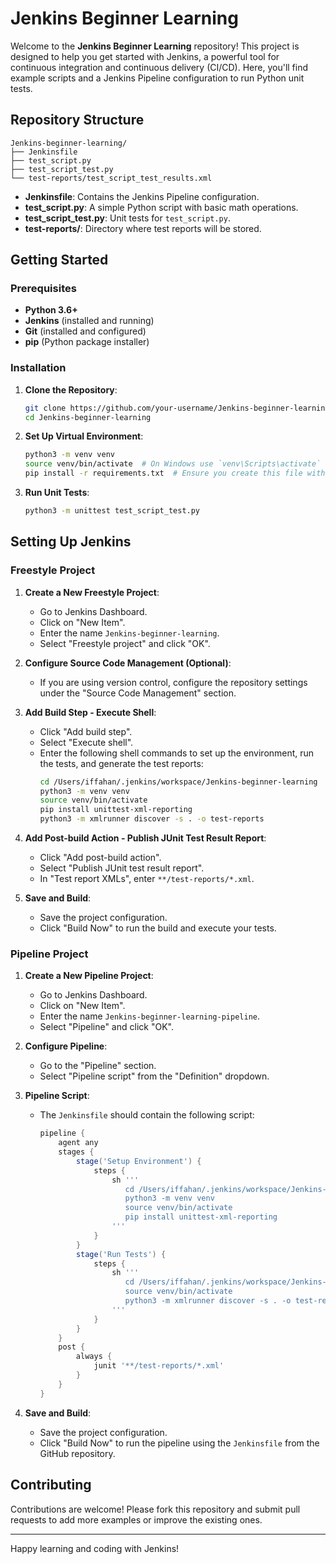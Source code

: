 # Jenkins Beginner Learning

Welcome to the **Jenkins Beginner Learning** repository! This project is designed to help you get started with Jenkins, a powerful tool for continuous integration and continuous delivery (CI/CD). Here, you'll find example scripts and a Jenkins Pipeline configuration to run Python unit tests.

## Repository Structure

```plaintext
Jenkins-beginner-learning/
├── Jenkinsfile
├── test_script.py
├── test_script_test.py
└── test-reports/test_script_test_results.xml
```

- **Jenkinsfile**: Contains the Jenkins Pipeline configuration.
- **test_script.py**: A simple Python script with basic math operations.
- **test_script_test.py**: Unit tests for `test_script.py`.
- **test-reports/**: Directory where test reports will be stored.

## Getting Started

### Prerequisites

- **Python 3.6+**
- **Jenkins** (installed and running)
- **Git** (installed and configured)
- **pip** (Python package installer)

### Installation

1. **Clone the Repository**:
    ```sh
    git clone https://github.com/your-username/Jenkins-beginner-learning.git
    cd Jenkins-beginner-learning
    ```

2. **Set Up Virtual Environment**:
    ```sh
    python3 -m venv venv
    source venv/bin/activate  # On Windows use `venv\Scripts\activate`
    pip install -r requirements.txt  # Ensure you create this file with necessary dependencies
    ```

3. **Run Unit Tests**:
    ```sh
    python3 -m unittest test_script_test.py
    ```

## Setting Up Jenkins

### Freestyle Project

1. **Create a New Freestyle Project**:
    - Go to Jenkins Dashboard.
    - Click on "New Item".
    - Enter the name `Jenkins-beginner-learning`.
    - Select "Freestyle project" and click "OK".

2. **Configure Source Code Management (Optional)**:
    - If you are using version control, configure the repository settings under the "Source Code Management" section.

3. **Add Build Step - Execute Shell**:
    - Click "Add build step".
    - Select "Execute shell".
    - Enter the following shell commands to set up the environment, run the tests, and generate the test reports:
      ```sh
      cd /Users/iffahan/.jenkins/workspace/Jenkins-beginner-learning
      python3 -m venv venv
      source venv/bin/activate
      pip install unittest-xml-reporting
      python3 -m xmlrunner discover -s . -o test-reports
      ```

4. **Add Post-build Action - Publish JUnit Test Result Report**:
    - Click "Add post-build action".
    - Select "Publish JUnit test result report".
    - In "Test report XMLs", enter `**/test-reports/*.xml`.

5. **Save and Build**:
    - Save the project configuration.
    - Click "Build Now" to run the build and execute your tests.

### Pipeline Project

1. **Create a New Pipeline Project**:
    - Go to Jenkins Dashboard.
    - Click on "New Item".
    - Enter the name `Jenkins-beginner-learning-pipeline`.
    - Select "Pipeline" and click "OK".

2. **Configure Pipeline**:
    - Go to the "Pipeline" section.
    - Select "Pipeline script" from the "Definition" dropdown.

3. **Pipeline Script**:
    - The `Jenkinsfile` should contain the following script:
      ```groovy
      pipeline {
          agent any
          stages {
              stage('Setup Environment') {
                  steps {
                      sh '''
                         cd /Users/iffahan/.jenkins/workspace/Jenkins-beginner-learning
                         python3 -m venv venv
                         source venv/bin/activate
                         pip install unittest-xml-reporting
                      '''
                  }
              }
              stage('Run Tests') {
                  steps {
                      sh '''
                         cd /Users/iffahan/.jenkins/workspace/Jenkins-beginner-learning
                         source venv/bin/activate
                         python3 -m xmlrunner discover -s . -o test-reports
                      '''
                  }
              }
          }
          post {
              always {
                  junit '**/test-reports/*.xml'
              }
          }
      }
      ```

4. **Save and Build**:
    - Save the project configuration.
    - Click "Build Now" to run the pipeline using the `Jenkinsfile` from the GitHub repository.

## Contributing

Contributions are welcome! Please fork this repository and submit pull requests to add more examples or improve the existing ones.

---

Happy learning and coding with Jenkins!
